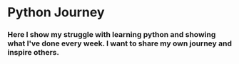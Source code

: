 # Python Journey

### Here I show my struggle with learning python and showing what I've done every week. I want to share my own journey and inspire others.


